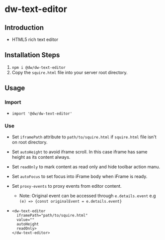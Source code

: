 # dw-text-editor

## Introduction
- HTML5 rich text editor

## Installation Steps
1. `npm i @dw/dw-text-editor`
2. Copy the `squire.html` file into your server root directory.

## Usage
### Import
- `import '@dw/dw-text-editor'`

### Use
- Set `iframePath` attribute  to `path/to/squire.html` if `squire.html` file isn't on root directory.
- Set `autoHeight` to avoid iframe scroll. In this case iframe has same height as its content always.
- Set `readOnly` to mark content as read only and hide toolbar action manu.
- Set `autoFocus` to set focus into iFrame body when iFrame is ready.
- Set `proxy-events` to proxy events from editor content.
  - Note: Original event can be accessed through `e.details.event` e.g `(e) => {const originalEvent = e.details.event}`

- ```
  <dw-text-editor 
    iframePath="path/to/squire.html" 
    value=""
    autoHeight
    readOnly>
  </dw-text-editor>
  ```